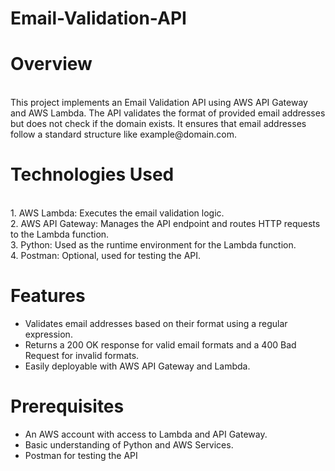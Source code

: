 # Email-Validation-API

# Overview
<br>
This project implements an Email Validation API using AWS API Gateway and AWS Lambda. The API validates the format of provided email addresses but does not check if the domain exists. It ensures that email addresses follow a standard structure like example@domain.com.

# Technologies Used
<br>
1. AWS Lambda: Executes the email validation logic.
<br>
2. AWS API Gateway: Manages the API endpoint and routes HTTP requests to the Lambda function.
<br>
3. Python: Used as the runtime environment for the Lambda function.
<br>
4. Postman: Optional, used for testing the API.

# Features
* Validates email addresses based on their format using a regular expression.
* Returns a 200 OK response for valid email formats and a 400 Bad Request for invalid formats.
* Easily deployable with AWS API Gateway and Lambda.

# Prerequisites
* An AWS account with access to Lambda and API Gateway.
* Basic understanding of Python and AWS Services.
* Postman for testing the API





















